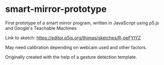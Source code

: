 # smart-mirror-prototype
First prototype of a smart mirror program, written in JavaScript using p5.js and Google's Teachable Machines

Link to sketch: https://editor.p5js.org/thimas/sketches/R-peFYlYZ

May need calibration depending on webcam used and other factors. 

Originally created with the help of a gesture detection template.
